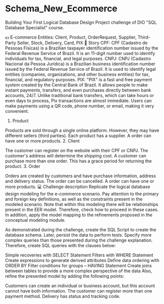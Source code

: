 # Schema_New_Ecommerce

Building Your First Logical Database Design
Project challenge of DIO "SQL Database Specialist" course.

💵 E-commerce
Entities: Client, Product, OrderRequest, Supplier, Third-Party Seller, Stock, Delivery, Card, PIX
📖 Story
CPF: CPF (Cadastro de Pessoas Físicas) is a Brazilian taxpayer identification number issued by the Federal Revenue Service of Brazil. It is an 11-digit number used to identify individuals for tax, financial, and legal purposes.
CNPJ: CNPJ (Cadastro Nacional da Pessoa Jurídica) is a Brazilian business identification number issued by the Federal Revenue Service of Brazil. It is used to identify legal entities (companies, organizations, and other business entities) for tax, financial, and regulatory purposes.
PIX: "PIX" is a fast and free payment system created by the Central Bank of Brazil. It allows people to make instant payments, transfers, and even purchases directly between bank accounts, 24/7. Unlike traditional bank transfers, which can take hours or even days to process, Pix transactions are almost immediate. Users can make payments using a QR code, phone number, or email, making it very convenient.
1. Product

Products are sold through a single online platform. However, they may have different sellers (third parties).
Each product has a supplier.
A order can have one or more products.
2. Client

The customer can register on the website with their CPF or CNPJ.
The customer's address will determine the shipping cost.
A customer can purchase more than one order. This has a grace period for returning the product.
3. Order

Orders are created by customers and have purchase information, address and delivery status.
The order can be cancelled.
A order can have one or more products.
💻 Challenge description
Replicate the logical database design modeling for the e-commerce scenario. Pay attention to the primary and foreign key definitions, as well as the constraints present in the modeled scenario. Note that within this modeling there will be relationships present in the EER model. Therefore, check how to proceed in these cases. In addition, apply the model mapping to the refinements proposed in the conceptual modeling module.

As demonstrated during the challenge, create the SQL Script to create the database schema. Later, persist the data to perform tests. Specify more complex queries than those presented during the challenge explanation. Therefore, create SQL queries with the clauses below:

Simple recoveries with SELECT Statement
Filters with WHERE Statement
Create expressions to generate derived attributes
Define data ordering with ORDER BY
Filter conditions for groups – HAVING Statement
Create joins between tables to provide a more complex perspective of the data
Also, refine the presented model by adding the following points:

Customers can create an individual or business account, but this account cannot have both information.
The customer can register more than one payment method.
Delivery has status and tracking code.
